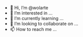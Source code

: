 - 👋 Hi, I’m @wolarte
- 👀 I’m interested in ...
- 🌱 I’m currently learning ...
- 💞️ I’m looking to collaborate on ...
- 📫 How to reach me ...

<!---
wolarte/wolarte is a ✨ special ✨ repository because its `README.md` (this file) appears on your GitHub profile.
You can click the Preview link to take a look at your changes.
--->
